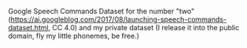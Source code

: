 Google Speech Commands Dataset for the number "two" (https://ai.googleblog.com/2017/08/launching-speech-commands-dataset.html, CC 4.0) and my private dataset (I release it into the public domain, fly my little phonemes, be free.)

